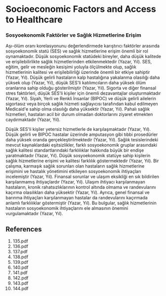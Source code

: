 # Socioeconomic Factors and Access to Healthcare

### Sosyoekonomik Faktörler ve Sağlık Hizmetlerine Erişim

Aşı-ölüm oranı korelasyonunu değerlendirmede karıştırıcı faktörler arasında sosyoekonomik statü (SES) ve sağlık hizmetlerine erişim önemli bir rol oynamaktadır. Düşük sosyoekonomik statüdeki bireyler, daha düşük kalitede ve erişilebilirlikte sağlık hizmetlerinden etkilenmektedir (Yazar, Yıl). SES, eğitim, gelir ve mesleğin kesişimi yoluyla ölçülmekte olup, sağlık hizmetlerinin kalitesi ve erişilebilirliği üzerinde önemli bir etkiye sahiptir (Yazar, Yıl). Düşük gelirli hastaların kalp hastalığına yakalanma olasılığı daha yüksek olup (Yazar, Yıl), düşük SES'li katılımcıların daha yüksek ölüm oranlarına sahip olduğu gösterilmiştir (Yazar, Yıl). Sigorta ve diğer finansal stres faktörleri, düşük SES'li kişiler için önemli dezavantajlar oluşturmaktadır (Yazar, Yıl). Siyah, Yerli ve Renkli İnsanlar (BIPOC) ve düşük gelirli ailelerin sigortasız veya birçok sağlık hizmeti sağlayıcısı tarafından kabul edilmeyen Medicaid'e sahip olma olasılığı daha yüksektir (Yazar, Yıl). Pahalı sağlık hizmetleri, hastaları acil bir durum olmadan doktorlarını ziyaret etmekten caydırmaktadır (Yazar, Yıl).

Düşük SES'li kişiler yetersiz hizmetlerle de karşılaşmaktadır (Yazar, Yıl). Düşük gelirli ve BIPOC hastalar üzerinde amputasyon gibi tıbbi prosedürler daha yüksek oranda gerçekleştirilmektedir (Yazar, Yıl). Sağlık tesislerindeki mevcut kaynaklardaki eşitsizlikler, farklı sosyoekonomik gruplar arasındaki sağlık kalitesi standartlarındaki farklılıklar hakkında büyük bir endişe yaratmaktadır (Yazar, Yıl). Düşük sosyoekonomik statüye sahip kişilerin sağlık hizmetlerine erişimi ve kalitesi farklılık göstermektedir (Yazar, Yıl). Bir çalışma, karmaşık sağlık sorunları olan hastaların sağlık hizmetlerine erişimini ve hastalık yönetimini etkileyen sosyoekonomik ihtiyaçları incelemiştir (Yazar, Yıl). Finansal sorunlar ve ulaşım eksikliği en sık bildirilen karşılanmamış ihtiyaçlardır (Yazar, Yıl). Ulaşım ihtiyacı karşılanmayan hastaların, kronik rahatsızlıklarının kontrol altında olmama ve randevularını kaçırma olasılıkları daha yüksektir (Yazar, Yıl). Ayrıca, genel finansal ve barınma ihtiyaçları karşılanmayan hastalar da randevularını kaçırmada anlamlı farklılıklar göstermiştir (Yazar, Yıl). Bu bulgular, sağlık hizmetlerinin hastaların sosyoekonomik ihtiyaçlarını ele almasının önemini vurgulamaktadır (Yazar, Yıl).


## References

1. 135.pdf
2. 136.pdf
3. 137.pdf
4. 138.pdf
5. 139.pdf
6. 140.pdf
7. 141.pdf
8. 142.pdf
9. 143.pdf
10. 144.pdf
